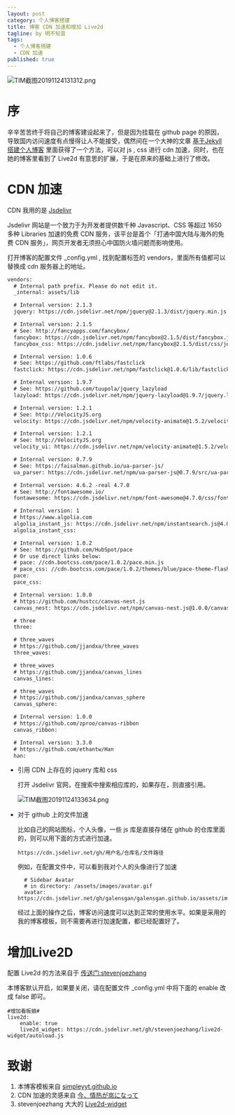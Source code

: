 ```yaml
---
layout: post
category: 个人博客搭建
title: 博客 CDN 加速和增加 Live2d
tagline: by 明不知昔
tags: 
  - 个人博客搭建
  - CDN 加速
published: true
---
```


![TIM截图20191124131312.png](https://i.loli.net/2019/11/24/ZPfUFSTdKuXQlq1.png)

# 序

辛辛苦苦终于将自己的博客建设起来了，但是因为挂载在 github page 的原因，导致国内访问速度有点慢得让人不能接受，偶然间在一个大神的文章 [基于Jekyll搭建个人博客](https://wu-kan.github.io/posts/%E5%8D%9A%E5%AE%A2%E6%90%AD%E5%BB%BA/%E5%9F%BA%E4%BA%8EJekyll%E6%90%AD%E5%BB%BA%E4%B8%AA%E4%BA%BA%E5%8D%9A%E5%AE%A2) 里面获得了一个方法，可以对  js , css 进行 cdn 加速，同时，也在她的博客里看到了 Live2d 有意思的扩展，于是在原来的基础上进行了修改。

<!--more-->

# CDN 加速

CDN 我用的是 [ Jsdelivr](https://www.jsdelivr.com/)

 Jsdelivr 网站是一个致力于为开发者提供数千种 Javascript、CSS 等超过 1650 多种 Libraries 加速的免费 CDN 服务，该平台是首个「打通中国大陆与海外的免费 CDN 服务」，网页开发者无须担心中国防火墙问题而影响使用。 

打开博客的配置文件 _config.yml , 找到配置标签的 vendors，里面所有值都可以替换成 cdn 服务器上的地址。

```HTML
vendors:
  # Internal path prefix. Please do not edit it.
  _internal: assets/lib

  # Internal version: 2.1.3
  jquery: https://cdn.jsdelivr.net/npm/jquery@2.1.3/dist/jquery.min.js

  # Internal version: 2.1.5
  # See: http://fancyapps.com/fancybox/
  fancybox: https://cdn.jsdelivr.net/npm/fancybox@2.1.5/dist/fancybox.jquery.cjs.min.js
  fancybox_css: https://cdn.jsdelivr.net/npm/fancybox@2.1.5/dist/css/jquery.fancybox.css

  # Internal version: 1.0.6
  # See: https://github.com/ftlabs/fastclick
  fastclick: https://cdn.jsdelivr.net/npm/fastclick@1.0.6/lib/fastclick.min.js

  # Internal version: 1.9.7
  # See: https://github.com/tuupola/jquery_lazyload
  lazyload: https://cdn.jsdelivr.net/npm/jquery-lazyload@1.9.7/jquery.lazyload.min.js

  # Internal version: 1.2.1
  # See: http://VelocityJS.org
  velocity: https://cdn.jsdelivr.net/npm/velocity-animate@1.5.2/velocity.min.js

  # Internal version: 1.2.1
  # See: http://VelocityJS.org
  velocity_ui: https://cdn.jsdelivr.net/npm/velocity-animate@1.5.2/velocity.ui.js

  # Internal version: 0.7.9
  # See: https://faisalman.github.io/ua-parser-js/
  ua_parser: https://cdn.jsdelivr.net/npm/ua-parser-js@0.7.9/src/ua-parser.min.js

  # Internal version: 4.6.2 -real 4.7.0
  # See: http://fontawesome.io/
  fontawesome: https://cdn.jsdelivr.net/npm/font-awesome@4.7.0/css/font-awesome.min.css

  # Internal version: 1
  # https://www.algolia.com
  algolia_instant_js: https://cdn.jsdelivr.net/npm/instantsearch.js@4.0.0/dist/instantsearch.production.min.js
  algolia_instant_css:

  # Internal version: 1.0.2
  # See: https://github.com/HubSpot/pace
  # Or use direct links below:
  # pace: //cdn.bootcss.com/pace/1.0.2/pace.min.js
  # pace_css: //cdn.bootcss.com/pace/1.0.2/themes/blue/pace-theme-flash.min.css
  pace:
  pace_css:

  # Internal version: 1.0.0
  # https://github.com/hustcc/canvas-nest.js
  canvas_nest: https://cdn.jsdelivr.net/npm/canvas-nest.js@1.0.0/canvas-nest.min.js

  # three
  three:

  # three_waves
  # https://github.com/jjandxa/three_waves
  three_waves:

  # three_waves
  # https://github.com/jjandxa/canvas_lines
  canvas_lines:

  # three_waves
  # https://github.com/jjandxa/canvas_sphere
  canvas_sphere:

  # Internal version: 1.0.0
  # https://github.com/zproo/canvas-ribbon
  canvas_ribbon:

  # Internal version: 3.3.0
  # https://github.com/ethantw/Han
  han:
```

* 引用 CDN 上存在的  jquery 库和 css
  
  打开 Jsdelivr 官网，在搜索中搜索相应库的，如果存在，则直接引用。
  
  ![TIM截图20191124133634.png](https://i.loli.net/2019/11/24/n1salZ8wcOhGU9Y.png)

* 对于 github 上的文件加速
  
  比如自己的网站图标，个人头像，一些 js 库是直接存储在 github 的仓库里面的，则可以用下面的方式进行加速。
  
  `https://cdn.jsdelivr.net/gh/用户名/仓库名/文件路径`
  
  例如，在配置文件中，可以看到我对个人的头像进行了加速
  
  ```
    # Sidebar Avatar
    # in directory: /assets/images/avatar.gif
    avatar: https://cdn.jsdelivr.net/gh/galensgan/galensgan.github.io/assets/images/info/author.jpg
  ```
  
    经过上面的操作之后，博客访问速度可以达到正常的使用水平。如果是采用的我的博客模板，则不需要再进行加速配置，都已经配置好了。

# 增加Live2D

配置 Live2d 的方法来自于 [ 传送门:stevenjoezhang](https://github.com/stevenjoezhang/live2d-widget)

本博客默认开启，如果要关闭，请在配置文件 _config.yml 中将下面的 enable 改成 false 即可。

```
#增加看板娘#
live2d:
    enable: true
    live2d_widget: https://cdn.jsdelivr.net/gh/stevenjoezhang/live2d-widget/autoload.js
```

# 致谢

1. 本博客模板来自 [simpleyyt.github.io](https://github.com/Simpleyyt/simpleyyt.github.io)
2. CDN 加速的灵感来自 [今、情热が岚になって](https://wu-kan.github.io)
3. stevenjoezhang 大大的 [Live2d-widget](https://github.com/stevenjoezhang/live2d-widget)
